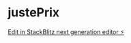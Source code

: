 # justePrix

[Edit in StackBlitz next generation editor ⚡️](https://stackblitz.com/~/github.com/Nneibaff/justePrix)